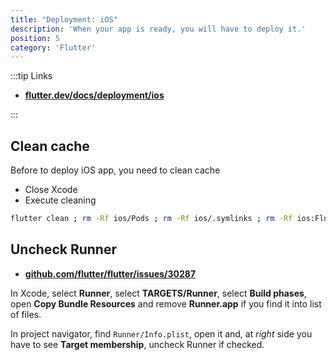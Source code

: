 ```yaml
---
title: "Deployment: iOS"
description: 'When your app is ready, you will have to deploy it.'
position: 5
category: 'Flutter'
---
```


:::tip Links

- [**flutter.dev/docs/deployment/ios**](https://flutter.dev/docs/deployment/ios)

:::

## Clean cache

Before to deploy iOS app, you need to clean cache

- Close Xcode
- Execute cleaning

```bash
flutter clean ; rm -Rf ios/Pods ; rm -Rf ios/.symlinks ; rm -Rf ios:Flutter/Flutter.framework ; rm -Rf ios/Flutter/Flutter.podspec ; rm ios/Podfile ; rm ios/Podfile.lock ; flutter clean ; flutter pub get ; cd ios ; pod update ; cd ../
```

## Uncheck Runner

- [**github.com/flutter/flutter/issues/30287**](https://github.com/flutter/flutter/issues/30287)

In Xcode, select **Runner**, select **TARGETS/Runner**, select **Build phases**, open **Copy Bundle Resources** and remove **Runner.app** if you find it into list of files.

In project navigator, find `Runner/Info.plist`, open it and, at *right* side you have to see **Target membership**, uncheck Runner if checked.
